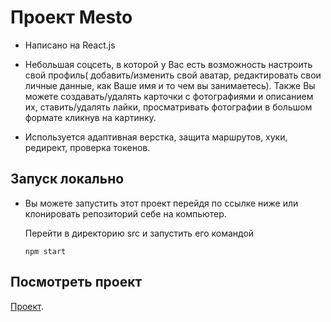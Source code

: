 # Проект Mesto

  * Написано на React.js

  * Небольшая соцсеть, в которой у Вас есть возможность настроить свой профиль( добавить/изменить свой аватар, редактировать свои личные данные, как Ваше имя и то чем вы занимаетесь).
    Также Вы можете создавать/удалять карточки с фотографиями и описанием их, ставить/удалять лайки, просматривать фотографии в большом формате кликнув на картинку.

  * Используется адаптивная верстка, защита маршрутов, хуки, редирект, проверка токенов.

## Запуск локально

   * Вы можете запустить этот проект перейдя по ссылке ниже или клонировать репозиторий себе на компьютер.

     Перейти в директорию src и запустить его командой

      `npm start`

## Посмотреть проект

   [Проект]( https://react-mesto-auth-sigma.vercel.app/login ).
